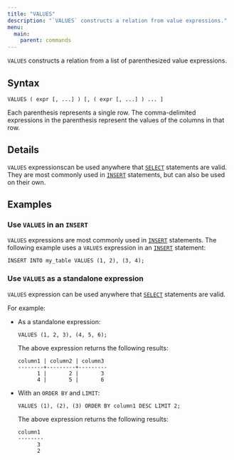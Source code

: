 ```yaml
---
title: "VALUES"
description: "`VALUES` constructs a relation from value expressions."
menu:
  main:
    parent: commands
---
```


`VALUES` constructs a relation from a list of parenthesized value expressions.

## Syntax

```mzsql
VALUES ( expr [, ...] ) [, ( expr [, ...] ) ... ]
```

Each parenthesis represents a single row. The comma-delimited expressions in
the parenthesis represent the values of the columns in that row.

## Details

`VALUES` expressionscan be used anywhere that [`SELECT`] statements are valid.
They are most commonly used in [`INSERT`] statements, but can also be used
on their own.

## Examples

### Use `VALUES` in an `INSERT`

`VALUES` expressions are most commonly used in [`INSERT`] statements. The
following example uses a `VALUES` expression in an [`INSERT`] statement:

```mzsql
INSERT INTO my_table VALUES (1, 2), (3, 4);
```

### Use `VALUES` as a standalone expression

`VALUES` expression can be used anywhere that [`SELECT`] statements are valid.

For example:

- As a standalone expression:

  ```mzsql
  VALUES (1, 2, 3), (4, 5, 6);
  ```

  The above expression returns the following results:

  ```nofmt
  column1 | column2 | column3
  --------+---------+---------
        1 |       2 |       3
        4 |       5 |       6
  ```

- With an `ORDER BY` and `LIMIT`:

  ```mzsql
  VALUES (1), (2), (3) ORDER BY column1 DESC LIMIT 2;
  ```

  The above expression returns the following results:

  ```nofmt
  column1
  --------
        3
        2
  ```

[`INSERT`]: ../insert
[`SELECT`]: ../select

